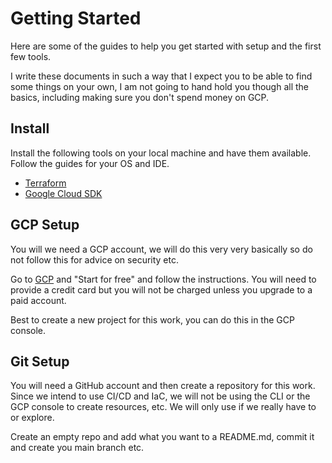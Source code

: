 # Getting Started

Here are some of the guides to help you get started with setup and the first few tools.

I write these documents in such a way that I expect you to be able to find some things on your own, I am not going to hand hold you though all the basics, including making sure you don't spend money on GCP.

## Install

Install the following tools on your local machine and have them available. Follow the guides for your OS and IDE.

* [Terraform](https://www.terraform.io/downloads.html)
* [Google Cloud SDK](https://cloud.google.com/sdk/docs/install)
<!-- * [Taskfile](https://taskfile.dev/#/installation) -->

## GCP Setup

You will we need a GCP account, we will do this very very basically so do not follow this for advice on security etc.

Go to [GCP](https://cloud.google.com/) and "Start for free" and follow the instructions. You will need to provide a credit card but you will not be charged unless you upgrade to a paid account.

Best to create a new project for this work, you can do this in the GCP console.

## Git Setup

You will need a GitHub account and then create a repository for this work. Since we intend to use CI/CD and IaC, we will not be using the CLI or the GCP console to create resources, etc. We will only use if we really have to or explore.

Create an empty repo and add what you want to a README.md, commit it and create you main branch etc.
